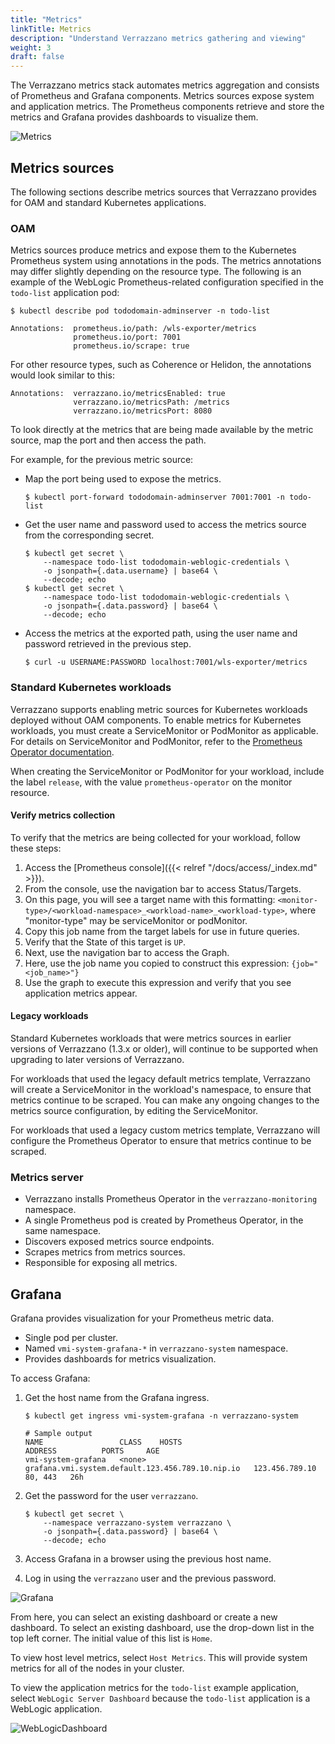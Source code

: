 ```yaml
---
title: "Metrics"
linkTitle: Metrics
description: "Understand Verrazzano metrics gathering and viewing"
weight: 3
draft: false
---
```



The Verrazzano metrics stack automates metrics aggregation and consists of Prometheus and Grafana components.
Metrics sources expose system and application metrics.
The Prometheus components retrieve and store the metrics and Grafana provides dashboards to
visualize them.

![Metrics](/docs/images/metrics.png)

## Metrics sources

The following sections describe metrics sources that Verrazzano provides for OAM and standard Kubernetes applications.

### OAM

Metrics sources produce metrics and expose them to the Kubernetes Prometheus system using annotations in the pods.
The metrics annotations may differ slightly depending on the resource type.
The following is an example of the WebLogic Prometheus-related configuration specified in the `todo-list` application pod:

`$ kubectl describe pod tododomain-adminserver -n todo-list`

```
Annotations:  prometheus.io/path: /wls-exporter/metrics
              prometheus.io/port: 7001
              prometheus.io/scrape: true
```

For other resource types, such as Coherence or Helidon, the annotations would look similar to this:

```
Annotations:  verrazzano.io/metricsEnabled: true
              verrazzano.io/metricsPath: /metrics
              verrazzano.io/metricsPort: 8080
```

To look directly at the metrics that are being made available by the metric source, map the port and then access the path.

For example, for the previous metric source:

- Map the port being used to expose the metrics.
  ```
  $ kubectl port-forward tododomain-adminserver 7001:7001 -n todo-list
  ```

- Get the user name and password used to access the metrics source from the corresponding secret.

  ```
  $ kubectl get secret \
      --namespace todo-list tododomain-weblogic-credentials \
      -o jsonpath={.data.username} | base64 \
      --decode; echo
  $ kubectl get secret \
      --namespace todo-list tododomain-weblogic-credentials \
      -o jsonpath={.data.password} | base64 \
      --decode; echo
  ```

- Access the metrics at the exported path, using the user name and password retrieved in the previous step.
   ```
   $ curl -u USERNAME:PASSWORD localhost:7001/wls-exporter/metrics
   ```

### Standard Kubernetes workloads

Verrazzano supports enabling metric sources for Kubernetes workloads deployed without OAM components.
To enable metrics for Kubernetes workloads, you must create a ServiceMonitor or PodMonitor as applicable. 
For details on ServiceMonitor and PodMonitor, refer to the [Prometheus Operator documentation](https://github.com/prometheus-operator/prometheus-operator/blob/main/Documentation/user-guides/getting-started.md). 

When creating the ServiceMonitor or PodMonitor for your workload, include the label `release`, with the value
`prometheus-operator` on the monitor resource.

#### Verify metrics collection

To verify that the metrics are being collected for your workload, follow these steps:
1. Access the [Prometheus console]({{< relref "/docs/access/_index.md" >}}).
2. From the console, use the navigation bar to access Status/Targets.
3. On this page, you will see a target name with this formatting: `<monitor-type>/<workload-namespace>_<workload-name>_<workload-type>`, where "monitor-type" may be serviceMonitor or podMonitor.
4. Copy this job name from the target labels for use in future queries.
5. Verify that the State of this target is `UP`.
6. Next, use the navigation bar to access the Graph.
7. Here, use the job name you copied to construct this expression: `{job="<job_name>"}`
8. Use the graph to execute this expression and verify that you see application metrics appear.

#### Legacy workloads

Standard Kubernetes workloads that were metrics sources in earlier versions of Verrazzano (1.3.x or older), will continue
to be supported when upgrading to later versions of Verrazzano.

For workloads that used the legacy default metrics template, Verrazzano will create a ServiceMonitor in the workload's
namespace, to ensure that metrics continue to be scraped. You can make any ongoing changes to the metrics source configuration,
by editing the ServiceMonitor.

For workloads that used a legacy custom metrics template, Verrazzano will configure the Prometheus Operator to ensure
that metrics continue to be scraped.

### Metrics server

- Verrazzano installs Prometheus Operator in the `verrazzano-monitoring` namespace. 
- A single Prometheus pod is created by Prometheus Operator, in the same namespace.
- Discovers exposed metrics source endpoints.
- Scrapes metrics from metrics sources.
- Responsible for exposing all metrics.

## Grafana

Grafana provides visualization for your Prometheus metric data.

- Single pod per cluster.
- Named `vmi-system-grafana-*` in `verrazzano-system` namespace.
- Provides dashboards for metrics visualization.

To access Grafana:

1. Get the host name from the Grafana ingress.
   ```
   $ kubectl get ingress vmi-system-grafana -n verrazzano-system

   # Sample output
   NAME                 CLASS    HOSTS                                              ADDRESS          PORTS     AGE
   vmi-system-grafana   <none>   grafana.vmi.system.default.123.456.789.10.nip.io   123.456.789.10   80, 443   26h
   ```

1. Get the password for the user `verrazzano`.
   ```
   $ kubectl get secret \
       --namespace verrazzano-system verrazzano \
       -o jsonpath={.data.password} | base64 \
       --decode; echo
   ```
1. Access Grafana in a browser using the previous host name.
1. Log in using the `verrazzano` user and the previous password.

![Grafana](/docs/images/grafana-initial-page.png)


From here, you can select an existing dashboard or create a new dashboard.
To select an existing dashboard, use the drop-down list in the top left corner.
The initial value of this list is `Home`.


To view host level metrics, select `Host Metrics`. This will provide system metrics for all
of the nodes in your cluster.


To view the application metrics for the `todo-list` example application, select `WebLogic Server Dashboard`
because the `todo-list` application is a WebLogic application.

![WebLogicDashboard](/docs/images/grafana-weblogic-dashboard.png)
